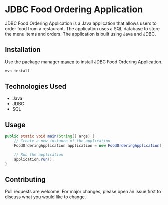 # JDBC Food Ordering Application

JDBC Food Ordering Application is a Java application that allows users to order food from a restaurant. The application uses a SQL database to store the menu items and orders. The application is built using Java and JDBC.

## Installation

Use the package manager [maven](https://maven.apache.org/) to install JDBC Food Ordering Application.

```bash
mvn install
```

## Technologies Used

- Java
- JDBC
- SQL

## Usage

```java
public static void main(String[] args) {
    // Create a new instance of the application
    FoodOrderingApplication application = new FoodOrderingApplication();

    // Run the application
    application.run();
}
```

## Contributing

Pull requests are welcome. For major changes, please open an issue first to discuss what you would like to change.
